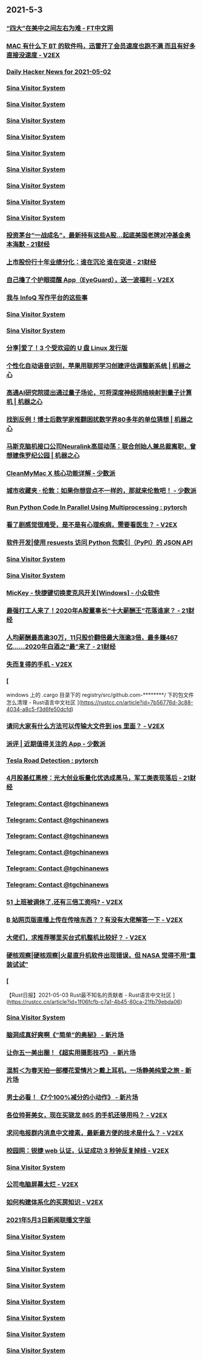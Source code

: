 
## 2021-5-3

### [“四大”在美中之间左右为难 - FT中文网](http://www.ftchinese.com/story/001092349)

### [MAC 有什么下 BT 的软件吗，迅雷开了会员速度也跑不满 而且有好多直接没速度 - V2EX](https://www.v2ex.com/t/774673)

### [Daily Hacker News for 2021-05-02](https://www.daemonology.net/hn-daily/2021-05-02.html)

### [Sina Visitor System](https://weibo.com/1746173800/KdIKprk5v)

### [Sina Visitor System](https://weibo.com/1402400261/KdIoSry36)

### [Sina Visitor System](https://weibo.com/1402400261/KdInTkUh1)

### [Sina Visitor System](https://weibo.com/1402400261/KdImYj7mm)

### [Sina Visitor System](https://weibo.com/1402400261/KdIcTxgoM)

### [Sina Visitor System](https://weibo.com/1715118170/KdITtwaaA)

### [Sina Visitor System](https://weibo.com/1715118170/KdIvr5KKD)

### [Sina Visitor System](https://weibo.com/1715118170/KdI757RMJ)

### [Sina Visitor System](https://weibo.com/1715118170/KdHOpmnvg)

### [投资茅台“一战成名”，最新持有这些A股…起底美国老牌对冲基金奥本海默 - 21财经](https://m.21jingji.com/article/20210503/herald/28eaa561c2ca977ae19ae43b5798a975.html)

### [上市股份行十年业绩分化：谁在沉沦 谁在突进 - 21财经](https://m.21jingji.com/article/20210503/herald/c1631ec4d24500b439561fd6a5e7d595.html)

### [自己撸了个护眼提醒 App（EyeGuard），送一波福利 - V2EX](https://www.v2ex.com/t/774644)

### [我与 InfoQ 写作平台的这些事](https://www.infoq.cn/article/ce1813e8f986c94ad9ee842e9)

### [Sina Visitor System](https://weibo.com/1746173800/KdJhK7Kl4)

### [Sina Visitor System](https://weibo.com/1715118170/KdJibFSXe)

### [分享|爱了！3 个受欢迎的 U 盘 Linux 发行版](https://linux.cn/article-13355-1.html?utm_source=rss&utm_medium=rss)

### [个性化自动语音识别，苹果用联邦学习创建评估调整新系统 | 机器之心](https://www.jiqizhixin.com/articles/2021-05-03-4)

### [高通AI研究院提出通过量子场论，可将深度神经网络映射到量子计算机 | 机器之心](https://www.jiqizhixin.com/articles/2021-05-03-3)

### [找到反例！博士后数学家推翻困扰数学界80多年的单位猜想 | 机器之心](https://www.jiqizhixin.com/articles/2021-05-03-2)

### [马斯克脑机接口公司Neuralink高层动荡：联合创始人兼总裁离职，曾想建侏罗纪公园 | 机器之心](https://www.jiqizhixin.com/articles/2021-05-03)

### [CleanMyMac X 核心功能详解 - 少数派](https://sspai.com/post/65914)

### [城市收藏夹 · 伦敦：如果你想尝点不一样的，那就来伦敦吧！ - 少数派](https://sspai.com/post/66252)

### [Run Python Code In Parallel Using Multiprocessing : pytorch](https://www.reddit.com/r/pytorch/comments/n3nck0/run_python_code_in_parallel_using_multiprocessing/)

### [看了剧感觉很难受，是不是有心理疾病，需要看医生？ - V2EX](https://www.v2ex.com/t/774693)

### [软件开发|使用 resuests 访问 Python 包索引（PyPI）的 JSON API](https://linux.cn/article-13356-1.html?utm_source=rss&utm_medium=rss)

### [Sina Visitor System](https://weibo.com/1715118170/KdJGvvgZm)

### [Sina Visitor System](https://weibo.com/1715118170/KdK4Rvm3S)

### [MicKey - 快捷键切换麦克风开关[Windows] - 小众软件](https://www.appinn.com/mickey-toggle-the-microphone-for-windows/)

### [最强打工人来了！2020年A股董事长“十大薪酬王”花落谁家？ - 21财经](https://m.21jingji.com/article/20210503/herald/de55de6cd3bcb1e86cdb6a26b08add7a.html)

### [人均薪酬最高逾30万，11只股价翻倍最大涨逾3倍，最多赚467亿......2020年白酒之“最”来了 - 21财经](https://m.21jingji.com/article/20210503/herald/c586bafac0022afe82aa9942955cf445.html)

### [失而复得的手机 - V2EX](https://www.v2ex.com/t/774698)

### [
windows 上的 .cargo 目录下的 registry/src/github.com-********/ 下的包文件怎么清理 - Rust语言中文社区
](https://rustcc.cn/article?id=7b56776d-3c88-4034-a8c5-f3d6fe50dcfd)

### [请问大家有什么方法可以传输大文件到 ios 里面？ - V2EX](https://www.v2ex.com/t/774707)

### [派评 | 近期值得关注的 App - 少数派](https://sspai.com/post/66413)

### [Tesla Road Detection : pytorch](https://www.reddit.com/r/pytorch/comments/n3t4a3/tesla_road_detection/)

### [4月股基红黑榜：光大创业板量化优选成黑马，军工类表现落后 - 21财经](https://m.21jingji.com/article/20210503/herald/77a47da8ac9b730f24232eb4712f1dbd.html)

### [Telegram: Contact @tgchinanews](https://t.me/tgchinanews/1159)

### [Telegram: Contact @tgchinanews](https://t.me/tgchinanews/1158)

### [Telegram: Contact @tgchinanews](https://t.me/tgchinanews/1157)

### [Telegram: Contact @tgchinanews](https://t.me/tgchinanews/1155)

### [Telegram: Contact @tgchinanews](https://t.me/tgchinanews/1154)

### [Telegram: Contact @tgchinanews](https://t.me/tgchinanews/1153)

### [51 上班被调休了,还有三倍工资吗? - V2EX](https://www.v2ex.com/t/774721)

### [B 站网页版直播上传在传啥东西？？有没有大佬解答一下 - V2EX](https://www.v2ex.com/t/774680)

### [大佬们，求推荐哪里买台式机整机比较好？ - V2EX](https://www.v2ex.com/t/774664)

### [硬核观察|硬核观察|火星直升机软件出现错误，但 NASA 觉得不用“重装试试”](https://linux.cn/article-13357-1.html?utm_source=rss&utm_medium=rss)

### [
【Rust日报】2021-05-03 Rust最不知名的贡献者 - Rust语言中文社区
](https://rustcc.cn/article?id=1f06fcfb-c7a1-4b45-80ca-21fb79ebda06)

### [Sina Visitor System](https://weibo.com/1715118170/KdMPn46jN)

### [脑洞成真好爽啊《“简单”的奥秘》 - 新片场](https://www.vmovier.com/61985)

### [让你五一美出圈！《超实用摄影技巧》 - 新片场](https://www.vmovier.com/61947)

### [混剪＜为春天拍一部樱花爱情片＞戴上耳机，一场静美纯爱之旅 - 新片场](https://www.vmovier.com/62013)

### [男士必看！《7个100%减分的小动作》 - 新片场](https://www.vmovier.com/61976)

### [各位帅哥美女，现在买骁龙 865 的手机还够用吗？ - V2EX](https://www.v2ex.com/t/774754)

### [求问电报群内消息中文搜素，最新最方便的技术是什么？ - V2EX](https://www.v2ex.com/t/774704)

### [校园网：锐捷 web 认证，认证成功 3 秒钟反复掉线 - V2EX](https://www.v2ex.com/t/774703)

### [Sina Visitor System](https://weibo.com/1715118170/KdNjn6Zuz)

### [公司电脑屏幕太烂 - V2EX](https://www.v2ex.com/t/774733)

### [如何构建体系化的买房知识 - V2EX](https://www.v2ex.com/t/774691)

### [2021年5月3日新闻联播文字版](http://www.xwlb.net.cn/19396.html)

### [Sina Visitor System](https://weibo.com/1402400261/KdNRzlKAX)

### [Sina Visitor System](https://weibo.com/1402400261/KdNQzwSzd)

### [Sina Visitor System](https://weibo.com/1402400261/KdNMXwN9z)

### [Sina Visitor System](https://weibo.com/1715118170/KdNN50Hbo)

### [Sina Visitor System](https://weibo.com/1715118170/KdNC5hsM4)

### [Sina Visitor System](https://weibo.com/1715118170/KdNAVrZt5)

### [Sina Visitor System](https://weibo.com/1715118170/KdNAhhXf4)

### [Sina Visitor System](https://weibo.com/1715118170/KdNvy7161)